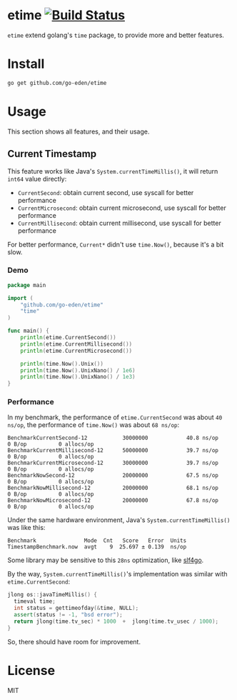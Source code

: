 # etime [![Build Status](https://travis-ci.org/go-eden/etime.svg?branch=master)](https://travis-ci.org/go-eden/etime)

`etime` extend golang's `time` package, to provide more and better features.

# Install

```bash
go get github.com/go-eden/etime
```

# Usage
 
This section shows all features, and their usage.
 
## Current Timestamp

This feature works like Java's `System.currentTimeMillis()`, it will return `int64` value directly:

+ `CurrentSecond`: obtain current second, use syscall for better performance
+ `CurrentMicrosecond`: obtain current microsecond, use syscall for better performance
+ `CurrentMillisecond`: obtain current millisecond, use syscall for better performance

For better performance, `Current*` didn't use `time.Now()`, because it's a bit slow. 

### Demo

```go
package main

import (
	"github.com/go-eden/etime"
	"time"
)

func main() {
	println(etime.CurrentSecond())
	println(etime.CurrentMillisecond())
	println(etime.CurrentMicrosecond())

	println(time.Now().Unix())
	println(time.Now().UnixNano() / 1e6)
	println(time.Now().UnixNano() / 1e3)
}
```

### Performance

In my benchmark, the performance of `etime.CurrentSecond` was about `40 ns/op`, the performance of `time.Now()` was about `68 ns/op`:

```
BenchmarkCurrentSecond-12         	30000000	        40.8 ns/op	       0 B/op	       0 allocs/op
BenchmarkCurrentMillisecond-12    	50000000	        39.7 ns/op	       0 B/op	       0 allocs/op
BenchmarkCurrentMicrosecond-12    	30000000	        39.7 ns/op	       0 B/op	       0 allocs/op
BenchmarkNowSecond-12             	20000000	        67.5 ns/op	       0 B/op	       0 allocs/op
BenchmarkNowMillisecond-12        	20000000	        68.1 ns/op	       0 B/op	       0 allocs/op
BenchmarkNowMicrosecond-12        	20000000	        67.8 ns/op	       0 B/op	       0 allocs/op
```

Under the same hardware environment, Java's `System.currentTimeMillis()` was like this:

```
Benchmark               Mode  Cnt   Score   Error  Units
TimestampBenchmark.now  avgt    9  25.697 ± 0.139  ns/op
```

Some library may be sensitive to this `28ns` optimization, like [slf4go](https://github.com/go-eden/slf4go). 

By the way, `System.currentTimeMillis()`'s implementation was similar with `etime.CurrentSecond`:

```c++
jlong os::javaTimeMillis() {
  timeval time;
  int status = gettimeofday(&time, NULL);
  assert(status != -1, "bsd error");
  return jlong(time.tv_sec) * 1000  +  jlong(time.tv_usec / 1000);
}
```

So, there should have room for improvement.

# License

MIT
